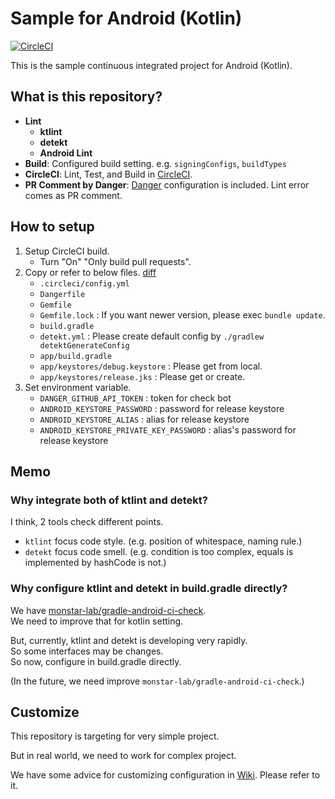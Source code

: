 # Sample for Android (Kotlin)

[![CircleCI](https://circleci.com/gh/monstar-lab/sample-android-kotlin.svg?style=svg)](https://circleci.com/gh/monstar-lab/sample-android-kotlin)

This is the sample continuous integrated project for Android (Kotlin).

## What is this repository?

- **Lint**
  - **ktlint**
  - **detekt**
  - **Android Lint**
- **Build**: Configured build setting. e.g. `signingConfigs`, `buildTypes`
- **CircleCI**: Lint, Test, and Build in [CircleCI](https://circleci.com/).
- **PR Comment by Danger**: [Danger](http://danger.systems/ruby/) configuration is included. Lint error comes as PR comment.


## How to setup

1. Setup CircleCI build.
    - Turn "On" "Only build pull requests".
2. Copy or refer to below files. [diff](https://github.com/monstar-lab/sample-android-kotlin/compare/6e14739b8d26c11b66d3e0c11478fbe84b479ebc...master)
    - `.circleci/config.yml`
    - `Dangerfile`
    - `Gemfile`
    - `Gemfile.lock` : If you want newer version, please exec `bundle update`.
    - `build.gradle`
    - `detekt.yml` : Please create default config by `./gradlew detektGenerateConfig`
    - `app/build.gradle`
    - `app/keystores/debug.keystore` : Please get from local.
    - `app/keystores/release.jks` : Please get or create.
2. Set environment variable.
    - `DANGER_GITHUB_API_TOKEN` : token for check bot
    - `ANDROID_KEYSTORE_PASSWORD` : password for release keystore
    - `ANDROID_KEYSTORE_ALIAS` : alias for release keystore
    - `ANDROID_KEYSTORE_PRIVATE_KEY_PASSWORD` : alias's password for release keystore

## Memo

### Why integrate both of ktlint and detekt?

I think, 2 tools check different points.

- `ktlint` focus code style. (e.g. position of whitespace, naming rule.)
- `detekt` focus code smell. (e.g. condition is too complex, equals is implemented by hashCode is not.)

### Why configure ktlint and detekt in build.gradle directly?

We have [monstar-lab/gradle-android-ci-check](https://github.com/monstar-lab/gradle-android-ci-check).  
We need to improve that for kotlin setting.

But, currently, ktlint and detekt is developing very rapidly.  
So some interfaces may be changes.  
So now, configure in build.gradle directly.

(In the future, we need improve `monstar-lab/gradle-android-ci-check`.)

## Customize

This repository is targeting for very simple project.

But in real world, we need to work for complex project.

We have some advice for customizing configuration in [Wiki](https://github.com/monstar-lab/sample-android-kotlin/wiki).
Please refer to it.
